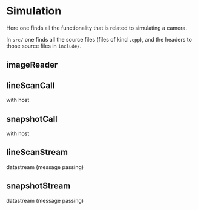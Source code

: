 # Simulation

Here one finds all the functionality that is related to simulating a camera.

In `src/` one finds all the source files (files of kind `.cpp`), and the headers to those source files in `include/`.

## imageReader

## lineScanCall

with host

## snapshotCall

with host

## lineScanStream

datastream (message passing)

## snapshotStream

datastream (message passing)
